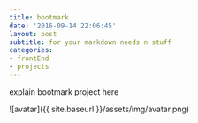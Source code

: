 ```yaml
---
title: bootmark
date: '2016-09-14 22:06:45'
layout: post
subtitle: for your markdown needs n stuff
categories:
- frontEnd
- projects
---
```


explain bootmark project here

![avatar]({{ site.baseurl }}/assets/img/avatar.png)
